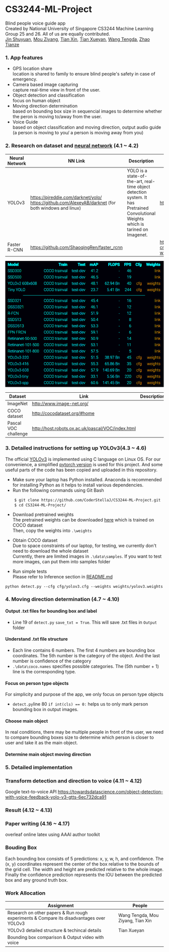 # CS3244-ML-Project
Blind people voice guide app
<br/>Created by National University of Singapore CS3244 Machine Learning Group 25 and 26. All of us are equally contributed.
<br/>[Jin Shuyuan](https://github.com/CoderStellaJ), [Mou Ziyang](https://github.com/mouziyanglovestudy), [Tian Xin](https://github.com/tianxin9628), [Tian Xueyan](https://github.com/xueyantian), [Wang Tengda](https://github.com/JacobWangTengda), [Zhao Tianze](https://github.com/tankztz)

### 1. App features
- GPS location share 
  <br/>location is shared to family to ensure blind people's safety in case of emergency.
- Camera based image capturing 
  <br/>capture real-time view in front of the user.
- Object detection and classification
  <br/>focus on human object
- Moving direction determination
  <br/>based on bounding box size in sequencial images to determine whether the peron is moving to/away from the user.
- Voice Guide
  <br/>based on object classification and moving direction, output audio guide (a person is moving to you/ a person is moving away from you)
  
  
### 2. Research on dataset and [neural network](https://towardsdatascience.com/r-cnn-fast-r-cnn-faster-r-cnn-yolo-object-detection-algorithms-36d53571365e) (4.1 ~ 4.2)

Neural Network |NN Link| Description | Paper
--- | --- | ---| --- |
YOLOv3 |https://pjreddie.com/darknet/yolo/    https://github.com/AlexeyAB/darknet  (for both windows and linux) |YOLO is a state-of-the-art, real-time object detection system. It has Pretrained Convolutional Weights which is tarined on Imagenet. | https://pjreddie.com/media/files/papers/yolo.pdf |
Faster R-CNN  |https://github.com/ShaoqingRen/faster_rcnn| |https://papers.nips.cc/paper/5638-faster-r-cnn-towards-real-time-object-detection-with-region-proposal-networks.pdf | 

![github-small](https://github.com/CoderStellaJ/CS3244-ML-Project/blob/master/Baselines.PNG)

Dataset| Link| Description |
---|---|---|
ImageNet | http://www.image-net.org/ |  |
COCO dataset|http://cocodataset.org/#home ||
Pascal VOC challenge|http://host.robots.ox.ac.uk/pascal/VOC/index.html| |

### 3. Detailed instructions for setting up YOLOv3(4.3 ~ 4.6)

The official [YOLOv3](https://pjreddie.com/darknet/yolo/) is implemented using C language on Linux OS. For our convenience, a simplified [pytorch version](https://github.com/ultralytics/yolov3) is used for this project. And some useful parts of the code has been copied and uploaded in this repository.

- Make sure your laptop has Python installed. Anaconda is recommended for installing Python as it helps to install various dependencies.
- Run the following commands using Git Bash
```
    $ git clone https://github.com/CoderStellaJ/CS3244-ML-Project.git
    $ cd CS3244-ML-Project/
```
- Download pretrained weights
<br/> The pretrained weights can be downloaded [here](https://pjreddie.com/media/files/yolov3.weights) which is trained on COCO dataset
<br/> Then, copy the weights into ```.\weights```

- Obtain COCO dataset
<br/> Due to space constraints of our laptop, for testing, we currently don't need to download the whole dataset
<br/> Currently, there are limited images in ```.\data\samples```. If you want to test more images, can put them into samples folder

- Run simple tests
<br/> Please refer to Inference section in [README.md](https://github.com/ultralytics/yolov3)
```
python detect.py --cfg cfg/yolov3.cfg --weights weights/yolov3.weights
```

### 4. Moving direction determination (4.7 ~ 4.10)
#### Output .txt files for bounding box and label
- Line 19 of ```detect.py``` ```save_txt = True```. This will save .txt files in ```Output``` folder

#### Understand .txt file structure
- Each line contains 6 numbers. The first 4 numbers are bounding box coordinates. The 5th number is the category of the object. And the last number is confidence of the category
- ```.\data\coco.names``` specifies possible categories. The (5th number + 1) line is the corresponding type.

#### Focus on person type objects
For simplicity and purpose of the app, we only focus on person type objects
- ```detect.py```line 80 ```if int(cls) == 0:``` helps us to only mark person bounding box in output images.

#### Choose main object
In real conditions, there may be multiple people in front of the user, we need to compare bounding boxes size to determine which person is closer to user and take it as the main object.

#### Determine main object moving direction

### 5. Detailed implementation

### Transform detection and direction to voice (4.11 ~ 4.12)
Google text-to-voice API
https://towardsdatascience.com/object-detection-with-voice-feedback-yolo-v3-gtts-6ec732dca91
 
### Result (4.12 ~ 4.13)
 
### Paper writing (4.16 ~ 4.17)
overleaf online latex using AAAI author toolkit
 



### Bouding Box
Each bounding box consists of 5 predictions: x, y, w, h, and confidence. The (x, y) coordinates represent the center of the box relative to the bounds of the grid cell. The width and height are predicted relative to the whole image.  Finally the confidence prediction represents the IOU between the predicted box and any ground truth box.

### Work Allocation
Assignment|People|
---|---|
Research on other papers & Run rough experiments & Compare its disadvantages over YOLOv3| Wang Tengda, Mou Ziyang, Tian Xin|
YOLOv3 detailed structure & techincal details | Tian Xueyan|
Bounding box comparison & Output video with voice | |
